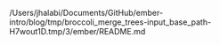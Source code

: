 /Users/jhalabi/Documents/GitHub/ember-intro/blog/tmp/broccoli_merge_trees-input_base_path-H7wout1D.tmp/3/ember/README.md